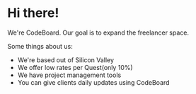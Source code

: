# Hi there!
We're CodeBoard. Our goal is to expand the freelancer space.

Some things about us:
- We're based out of Silicon Valley
- We offer low rates per Quest(only 10%)
- We have project management tools
- You can give clients daily updates using CodeBoard
